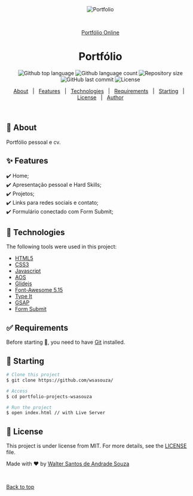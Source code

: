 <div align="center" id="top"> 
  <img src="./assets/images/portfolio-web.gif" alt="Portfolio" />

&#xa0;

<a href="https://portfolio-wsasouza.netlify.app/">Portfólio Online</a>

</div>

<h1 align="center">Portfólio</h1>

<p align="center">
<img alt="Github top language" src="https://img.shields.io/github/languages/top/wsasouza/portfolio-projects-wsasouza?color=FF4600">

<img alt="Github language count" src="https://img.shields.io/github/languages/count/wsasouza/portfolio-projects-wsasouza?color=FF4600">

<img alt="Repository size" src="https://img.shields.io/github/repo-size/wsasouza/portfolio-projects-wsasouza?color=FF4600">

<img alt="GitHub last commit" src="https://img.shields.io/github/last-commit/wsasouza/portfolio-projects-wsasouza?color=FF4600">

<img alt="License" src="https://img.shields.io/github/license/wsasouza/portfolio-projects-wsasouza?color=FF4600">

</p>

<p align="center">
  <a href="#dart-about">About</a> &#xa0; | &#xa0; 
  <a href="#sparkles-features">Features</a> &#xa0; | &#xa0;
  <a href="#rocket-technologies">Technologies</a> &#xa0; | &#xa0;
  <a href="#white_check_mark-requirements">Requirements</a> &#xa0; | &#xa0;
  <a href="#checkered_flag-starting">Starting</a> &#xa0; | &#xa0;
  <a href="#memo-license">License</a> &#xa0; | &#xa0;
  <a href="https://github.com/wsasouza" target="_blank">Author</a>
</p>

<br>

## :dart: About

Portfólio pessoal e cv.

## :sparkles: Features

:heavy_check_mark: Home;\
:heavy_check_mark: Apresentação pessoal e Hard Skills;\
:heavy_check_mark: Projetos;\
:heavy_check_mark: Links para redes sociais e contato;\
:heavy_check_mark: Formulário conectado com Form Submit;

## :rocket: Technologies

The following tools were used in this project:

- [HTML5](https://developer.mozilla.org/pt-BR/docs/Web/HTML)
- [CSS3](https://developer.mozilla.org/pt-BR/docs/Web/CSS)
- [Javascript](https://developer.mozilla.org/pt-BR/docs/Web/JavaScript)
- [AOS](https://michalsnik.github.io/aos/)
- [Glidejs](https://glidejs.com/)
- [Font-Awesome 5.15](https://fontawesome.com/v5.15/icons?d=gallery&p=2)
- [Type It](https://www.typeitjs.com/)
- [GSAP](<https://greensock.com/docs/v3/GSAP/gsap.from()>)
- [Form Submit](https://formsubmit.co/)

## :white_check_mark: Requirements

Before starting :checkered_flag:, you need to have [Git](https://git-scm.com) installed.

## :checkered_flag: Starting

```bash
# Clone this project
$ git clone https://github.com/wsasouza/

# Access
$ cd portfolio-projects-wsasouza

# Run the project
$ open index.html // with Live Server

```

## :memo: License

This project is under license from MIT. For more details, see the [LICENSE](LICENSE.md) file.

Made with :heart: by <a href="https://github.com/wsasouza" target="_blank">Walter Santos de Andrade Souza</a>

&#xa0;

<a href="#top">Back to top</a>
